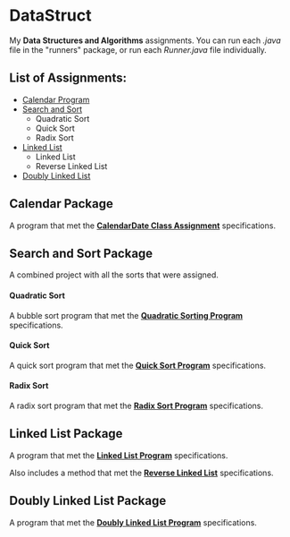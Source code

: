 # DataStruct

My **Data Structures and Algorithms** assignments. You can run each *.java* file in the "runners" package, or run each *Runner.java* file individually.

## List of Assignments:
* [Calendar Program](https://github.com/A1Liu/DataStruct/blob/master/README.md#calendar-package)
* [Search and Sort](https://github.com/A1Liu/DataStruct/blob/master/README.md#search-and-sort-package)
  * Quadratic Sort
  * Quick Sort
  * Radix Sort
* [Linked List](https://github.com/A1Liu/DataStruct/blob/master/README.md#linked-list-package)
  * Linked List
  * Reverse Linked List
* [Doubly Linked List](https://github.com/A1Liu/DataStruct/blob/master/README.md#doubly-linked-list-package)

## Calendar Package

A program that met the **[CalendarDate Class Assignment](https://github.com/A1Liu/DataStruct/blob/master/Assignment%20List/CalendarDate%20Class.md)** specifications.

## Search and Sort Package

A combined project with all the sorts that were assigned.

#### Quadratic Sort
A bubble sort program that met the **[Quadratic Sorting Program](https://github.com/A1Liu/DataStruct/blob/master/Assignment%20List/Quadratic%20Sort.md)** specifications.

#### Quick Sort
A quick sort program that met the **[Quick Sort Program](https://github.com/A1Liu/DataStruct/blob/master/Assignment%20List/QuickSort%20Assignment.md)** specifications.

#### Radix Sort
A radix sort program that met the **[Radix Sort Program](https://github.com/A1Liu/DataStruct/blob/master/Assignment%20List/Radix%20Sort%20Assignment.md)** specifications.

## Linked List Package
A program that met the **[Linked List Program](https://github.com/A1Liu/DataStruct/blob/master/Assignment%20List/Linked%20List.md)** specifications.

Also includes a method that met the **[Reverse Linked List](https://github.com/A1Liu/DataStruct/blob/master/Assignment%20List/Reverse%20Linked%20List.md)** specifications.

## Doubly Linked List Package
A program that met the **[Doubly Linked List Program](https://github.com/A1Liu/DataStruct/blob/master/Assignment%20List/Doubly-Linked%20List.md)** specifications.
